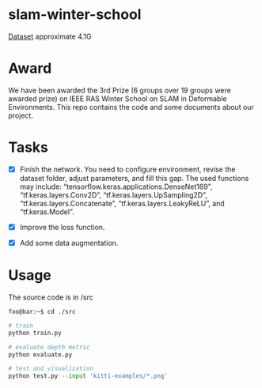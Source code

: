 # slam-winter-school


[Dataset](https://studentutsedu-my.sharepoint.com/personal/12514586_student_uts_edu_au/_layouts/15/onedrive.aspx?id=%2Fpersonal%2F12514586%5Fstudent%5Futs%5Fedu%5Fau%2FDocuments%2Fnyu%5Fdata%2Ezip&parent=%2Fpersonal%2F12514586%5Fstudent%5Futs%5Fedu%5Fau%2FDocuments&originalPath=aHR0cHM6Ly9zdHVkZW50dXRzZWR1LW15LnNoYXJlcG9pbnQuY29tLzp1Oi9nL3BlcnNvbmFsLzEyNTE0NTg2X3N0dWRlbnRfdXRzX2VkdV9hdS9FVTJKNDE1MmVEcE1yN0hYTnZwdmZTSUI5OWpuWWxEUzd3bC13emZFbDNDQjZRP3J0aW1lPWlWeTZ3dWxCMlVn)
approximate 4.1G

# Award
We have been awarded the 3rd Prize (6 groups over 19 groups were awarded prize) on IEEE RAS Winter School on SLAM in Deformable Environments. This repo contains the code and some documents about our project.

# Tasks

- [x] Finish the network. You need to configure environment, revise the dataset folder, adjust parameters, and fill this gap. The used functions may include: “tensorflow.keras.applications.DenseNet169”, “tf.keras.layers.Conv2D”, “tf.keras.layers.UpSampling2D”, “tf.keras.layers.Concatenate”, “tf.keras.layers.LeakyReLU”, and “tf.keras.Model”.
- [x] Improve the loss function.
- [x] Add some data augmentation.



# Usage 
The source code is in /src
```console
foo@bar:~$ cd ./src
```

```python
# train
python train.py
```

```python
# evaluate depth metric
python evaluate.py
```

```python
# test and visualization
python test.py --input 'kitti-examples/*.png'
```
